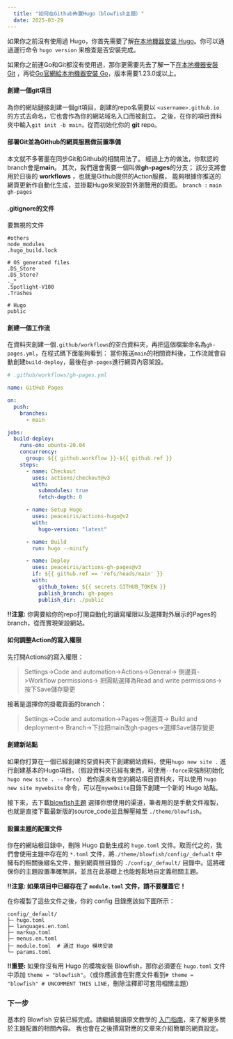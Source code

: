 ```yaml
---
  title: "如何在Github佈置Hugo（blowfish主題）"
  date: 2025-03-29
---
```



如果你之前沒有使用過 Hugo，你首先需要了解[在本地機器安装 Hugo](https://gohugo.io/getting-started/installing)。你可以通過運行命令 `hugo version` 来檢查是否安裝完成。

如果你之前連Go和Git都沒有使用過，那你更需要先去了解一下[在本地機器安裝 Git](https://git-scm.com/)
，再從[Go官網給本地機器安裝 Go](https://go.dev/)，版本需要1.23.0或以上。

#### 創建一個git項目

為你的網站鏈接創建一個git項目，創建的repo名需要以 `<username>.github.io` 的方式去命名，它也會作為你的網站域名入口而被創立。
之後，在你的項目資料夾中輸入`git init -b main`，從而初始化你的 **git** repo。

#### 部署Git並為Github的網頁服務做前置準備

本文就不多著墨在同步Git和Github的相關用法了。
經過上方的做法，你默認的branch會是**main**。
其次，我們還會需要一個叫做**gh-pages**的分支；
該分支將會用於日後的 **workflows** ，也就是Github提供的Action服務，
能夠根據你推送的網頁更新作自動化生成，並掛載Hugo來架設對外瀏覽用的頁面。
`branch :` `main` `gh-pages`

#### .gitignore的文件

要無視的文件

```text
#others
node_modules
.hugo_build.lock

# OS generated files
.DS_Store
.DS_Store?
._*
.Spotlight-V100
.Trashes

# Hugo
public
```

#### 創建一個工作流

在資料夾創建一個`.github/workflows`的空白資料夾，再把這個檔案命名為`gh-pages.yml`，在程式碼下面能夠看到：
當你推送`main`的相關資料後，工作流就會自動創建`build-deploy`，最後在`gh-pages`進行網頁內容架設。

```yaml
# .github/workflows/gh-pages.yml

name: GitHub Pages

on:
  push:
    branches:
      - main

jobs:
  build-deploy:
    runs-on: ubuntu-20.04
    concurrency:
      group: ${{ github.workflow }}-${{ github.ref }}
    steps:
      - name: Checkout
        uses: actions/checkout@v3
        with:
          submodules: true
          fetch-depth: 0

      - name: Setup Hugo
        uses: peaceiris/actions-hugo@v2
        with:
          hugo-version: "latest"

      - name: Build
        run: hugo --minify

      - name: Deploy
        uses: peaceiris/actions-gh-pages@v3
        if: ${{ github.ref == 'refs/heads/main' }}
        with:
          github_token: ${{ secrets.GITHUB_TOKEN }}
          publish_branch: gh-pages
          publish_dir: ./public
```

**‼注意:** 你需要給你的repo打開自動化的讀寫權限以及選擇對外展示的Pages的branch，從而實現架設網站。

#### 如何調整Action的寫入權限

先打開Actions的寫入權限：
> Settings->Code and automation->Actions->General->
> 側邊頁->Workflow permissions->
> 把圓點選擇為Read and write permissions->按下Save儲存變更

接著是選擇你的掛載頁面的branch：
> Settings->Code and automation->Pages->側邊頁->
> Build and deployment->
> Branch->下拉把main改gh-pages->選擇Save儲存變更

#### 創建新站點

如果你打算在一個已經創建的空資料夾下創建網站資料，使用`hugo new site .` 進行創建基本的Hugo項目。（假設資料夾已經有東西，可使用`--force`來強制初始化`hugo new site . --force`）
若你還未有空的網站項目資料夾，可以使用 `hugo new site mywebsite` 命令，可以在`mywebsite`目錄下創建一个新的 Hugo 站點。

接下來，去下載[blowfish主題](https://blowfish.page/zh-cn/docs/installation/#%E4%B8%8B%E8%BD%BD-blowfish-%E4%B8%BB%E9%A2%98) 選擇你想使用的渠道，筆者用的是手動文件複製，也就是直接下載最新版的source_code並且解壓縮至 `./theme/blowfish`。

#### 設置主題的配置文件

你在的網站根目錄中，刪除 Hugo 自動生成的 `hugo.toml` 文件。取而代之的，我們會使用主題中存在的 `*.toml` 文件，將`./theme/blowfish/config/_defualt` 中擁有的相關後綴名文件，搬到網頁根目錄的 `./config/_default/` 目錄中。這將確保你的主題設置準確無誤，並且在此基礎上也能輕鬆地自定義相關主題。

 **‼注意: 如果項目中已經存在了 `module.toml` 文件，請不要覆蓋它！**

在你複製了這些文件之後，你的 config 目錄應該如下圖所示：

```shell
config/_default/
├─ hugo.toml
├─ languages.en.toml
├─ markup.toml
├─ menus.en.toml
├─ module.toml  # 通过 Hugo 模块安装
└─ params.toml
```

**‼重要:** 如果你沒有用 Hugo 的模塊安裝 Blowfish，那你必須要在 `hugo.toml` 文件中添加 `theme = "blowfish"`。（或你應該會在對應文件看到`# theme = "blowfish" # UNCOMMENT THIS LINE`，刪除注釋即可套用相關主題）

### 下一步

基本的 Blowfish 安裝已經完成。請繼續閱讀原文教學的 [入门指南](https://blowfish.page/zh-cn/docs/getting-started/)，來了解更多關於主題配置的相關內容。
我也會在之後撰寫對應的文章來介紹簡單的網頁設定。